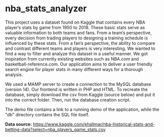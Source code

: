 # nba_stats_analyzer

This project uses a dataset found on Kaggle that contains every NBA player’s stats by game from 1950 to 2018. These basic stats serve as valuable information to both teams and fans. From a team’s perspective, every decision from trading players to designing a training schedule is influenced by these stats. From a fan’s perspective, the ability to compare and contrast different teams and players is very interesting. We wanted to find a way to filter and analyze this dataset in a useful manner. We got inspiration from currently existing websites such as NBA.com and basketball-reference.com. Our application aims to deliver a user friendly search engine for player stats in many different ways for a thorough analysis. 



We used a MAMP server to create a connection to the MySQL database (version 14). Our frontend is written in PHP and HTML. To recreate the database, simply download the csv from Kaggle (source below) and put it into the correct folder. Then, run the database creation script.

The demo file contains a link to a running demo of the application, while the "db" directory contains the SQL file itself.



**Data source:** https://www.kaggle.com/ehallmar/nba-historical-stats-and-betting-data?select=nba_players_game_stats.csv
